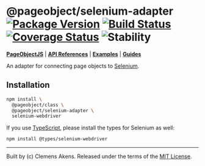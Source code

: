 # @pageobject/selenium-adapter [![Package Version][badge-npm-image]][badge-npm-link] [![Build Status][badge-travis-image]][badge-travis-link] [![Coverage Status][badge-coveralls-image]][badge-coveralls-link] ![Stability][badge-stability-image]

[**PageObjectJS**][repo] | [**API References**](../../docs/api-references/index.md) | [**Examples**](../../docs/examples/index.md) | [**Guides**](../../docs/guides/index.md)

An adapter for connecting page objects to [Selenium][selenium].

## Installation

```sh
npm install \
  @pageobject/class \
  @pageobject/selenium-adapter \
  selenium-webdriver
```

If you use [TypeScript][typescript], please install the types for Selenium as well:

```sh
npm install @types/selenium-webdriver
```

---
Built by (c) Clemens Akens. Released under the terms of the [MIT License][license].

[badge-coveralls-image]: https://coveralls.io/repos/github/clebert/pageobject/badge.svg?branch=master
[badge-coveralls-link]: https://coveralls.io/github/clebert/pageobject?branch=master
[badge-npm-image]: https://img.shields.io/npm/v/@pageobject/selenium-adapter.svg
[badge-npm-link]: https://www.npmjs.com/package/@pageobject/selenium-adapter
[badge-stability-image]: https://img.shields.io/badge/stability-unstable-yellow.svg
[badge-travis-image]: https://travis-ci.org/clebert/pageobject.svg?branch=master
[badge-travis-link]: https://travis-ci.org/clebert/pageobject

[license]: https://github.com/clebert/pageobject/blob/master/LICENSE

[repo]: https://github.com/clebert/pageobject

[selenium]: http://seleniumhq.github.io/selenium/docs/api/javascript/index.html
[typescript]: https://www.typescriptlang.org/
